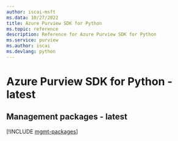 ```yaml
---
author: iscai-msft
ms.data: 10/27/2022
title: Azure Purview SDK for Python
ms.topic: reference
description: Reference for Azure Purview SDK for Python
ms.service: purview
ms.author: iscai
ms.devlang: python
---
```

# Azure Purview SDK for Python - latest

## Management packages - latest
[!INCLUDE [mgmt-packages](purview-mgmt-index.md)]